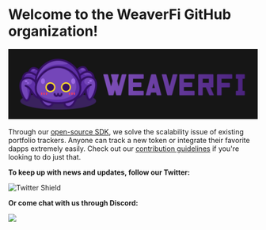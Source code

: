 # Welcome to the WeaverFi GitHub organization!

![WeaverFi Banner][banner]

Through our [open-source SDK](https://github.com/WeaverFi/weaverfi), we solve the scalability issue of existing portfolio trackers. Anyone can track a new token or integrate their favorite dapps extremely easily. Check out our [contribution guidelines](https://github.com/WeaverFi/weaverfi/blob/main/CONTRIBUTING.md) if you're looking to do just that.

**To keep up with news and updates, follow our Twitter:**

![Twitter Shield](https://img.shields.io/twitter/follow/cookietrack_io?style=social)

**Or come chat with us through Discord:**

[<img width="150px" src="https://user-images.githubusercontent.com/3408362/174302052-6757cf66-f454-4298-b150-2df023ab69e8.png" />](https://discord.com/invite/DzADcq7y75)

[banner]: /profile/Banner.png? "WeaverFi"
